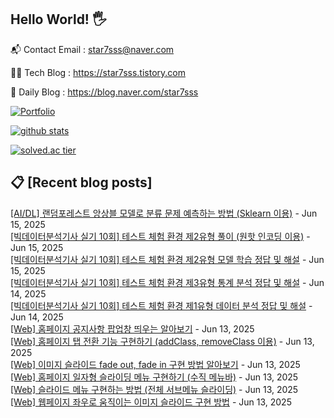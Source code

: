 ## Hello World! 🖐

📬 Contact Email : star7sss@naver.com

👨‍💻 Tech Blog : https://star7sss.tistory.com

🤪 Daily Blog : https://blog.naver.com/star7sss

[![Portfolio](https://img.shields.io/badge/Portfolio-%23000000.svg?style=for-the-badge&logo=firefox&logoColor=#FF7139)](https://fern-way-13f.notion.site/Jang-Thang-3b7b327981a2456c8ee5952eadb848b9)

[![github stats](https://github-readme-stats.vercel.app/api?username=jangThang&show_icons=true&hide_border=False)](https://star7sss.tistory.com)

[![solved.ac tier](http://mazassumnida.wtf/api/v2/generate_badge?boj=star7sss)](https://solved.ac/star7sss)

## 📋 [Recent blog posts]
[[AI/DL] 랜덤포레스트 앙상블 모델로 분류 문제 예측하는 방법 (Sklearn 이용)](https://star7sss.tistory.com/1071) - Jun 15, 2025<br>
[[빅데이터분석기사 실기 10회] 테스트 체험 환경 제2유형 풀이 (원핫 인코딩 이용)](https://star7sss.tistory.com/1070) - Jun 15, 2025<br>
[[빅데이터분석기사 실기 10회] 테스트 체험 환경 제2유형 모델 학습 정답 및 해설](https://star7sss.tistory.com/1069) - Jun 15, 2025<br>
[[빅데이터분석기사 실기 10회] 테스트 체험 환경 제3유형 통계 분석 정답 및 해설](https://star7sss.tistory.com/1068) - Jun 14, 2025<br>
[[빅데이터분석기사 실기 10회] 테스트 체험 환경 제1유형 데이터 분석 정답 및 해설](https://star7sss.tistory.com/1067) - Jun 14, 2025<br>
[[Web] 홈페이지 공지사항 팝업창 띄우는 알아보기](https://star7sss.tistory.com/1066) - Jun 13, 2025<br>
[[Web] 홈페이지 탭 전환 기능 구현하기 (addClass, removeClass 이용)](https://star7sss.tistory.com/1065) - Jun 13, 2025<br>
[[Web] 이미지 슬라이드 fade out, fade in 구현 방법 알아보기](https://star7sss.tistory.com/1064) - Jun 13, 2025<br>
[[Web] 홈페이지 일자형 슬라이딩 메뉴 구현하기 (수직 메뉴바)](https://star7sss.tistory.com/1063) - Jun 13, 2025<br>
[[Web] 슬라이드 메뉴 구현하는 방법 (전체 서브메뉴 슬라이딩)](https://star7sss.tistory.com/1062) - Jun 13, 2025<br>
[[Web] 웹페이지 좌우로 움직이는 이미지 슬라이드 구현 방법](https://star7sss.tistory.com/1061) - Jun 13, 2025<br>
